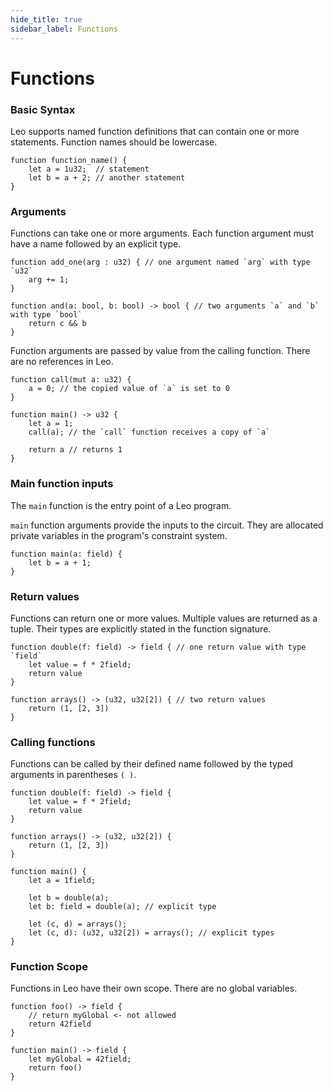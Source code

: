 ```yaml
---
hide_title: true
sidebar_label: Functions
---
```


# Functions

### Basic Syntax
Leo supports named function definitions that can contain one or more statements. Function names should be lowercase.

```leo
function function_name() {
    let a = 1u32;  // statement
    let b = a + 2; // another statement
}
```

### Arguments
Functions can take one or more arguments. Each function argument must have a name followed by an explicit type.

```leo
function add_one(arg : u32) { // one argument named `arg` with type `u32`
    arg += 1;
}

function and(a: bool, b: bool) -> bool { // two arguments `a` and `b` with type `bool`
    return c && b
}
```
Function arguments are passed by value from the calling function. There are no references in Leo.
```leo
function call(mut a: u32) {
    a = 0; // the copied value of `a` is set to 0
}

function main() -> u32 {
    let a = 1;
    call(a); // the `call` function receives a copy of `a`

    return a // returns 1
}
```


### Main function inputs
The `main` function is the entry point of a Leo program.

`main` function arguments provide the inputs to the circuit.
They are allocated private variables in the program's constraint system.

```leo
function main(a: field) {
    let b = a + 1;
}
```


### Return values
Functions can return one or more values. Multiple values are returned as a tuple. Their types are explicitly stated in the function signature.

```leo
function double(f: field) -> field { // one return value with type `field`
    let value = f * 2field;
    return value
}

function arrays() -> (u32, u32[2]) { // two return values 
    return (1, [2, 3])
}
```

### Calling functions
Functions can be called by their defined name followed by the typed arguments in parentheses `( )`.
```leo
function double(f: field) -> field {
    let value = f * 2field;
    return value
}

function arrays() -> (u32, u32[2]) {
    return (1, [2, 3])
}

function main() {
    let a = 1field;

    let b = double(a);
    let b: field = double(a); // explicit type

    let (c, d) = arrays();
    let (c, d): (u32, u32[2]) = arrays(); // explicit types
}
```

### Function Scope
Functions in Leo have their own scope. There are no global variables.
```leo
function foo() -> field {
    // return myGlobal <- not allowed
    return 42field
}

function main() -> field {
    let myGlobal = 42field;
    return foo()
}
```
